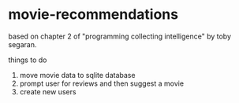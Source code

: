 # movie-recommendations

based on chapter 2 of "programming collecting intelligence" by toby segaran.

things to do
1) move movie data to sqlite database
2) prompt user for reviews and then suggest a movie
3) create new users
